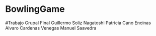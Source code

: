 # BowlingGame
#Trabajo Grupal Final
  Guillermo Soliz Nagatoshi 
  Patricia Cano Encinas 
  Alvaro Cardenas Venegas 
  Manuel Saavedra

